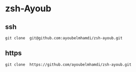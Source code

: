 # zsh-Ayoub
## ssh
```git clone  git@github.com:ayoubelmhamdi/zsh-ayoub.git```
## https
```git clone  https://github.com/ayoubelmhamdi/zsh-ayoub.git```
